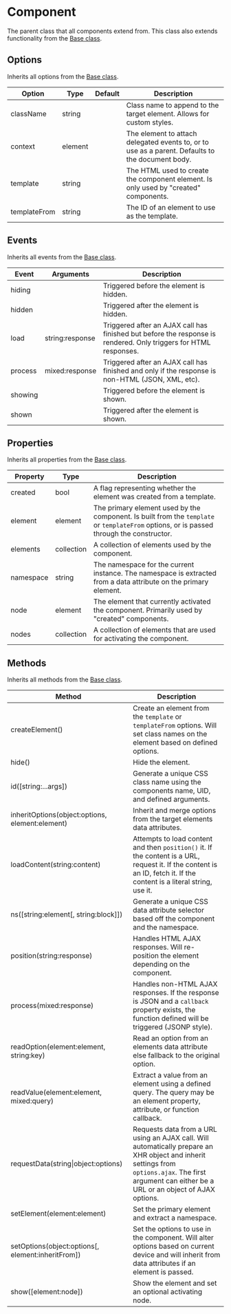 # Component #

The parent class that all components extend from.
This class also extends functionality from the [Base class](../development/js/base.md).

## Options ##

Inherits all options from the [Base class](../development/js/base.md#options).

<table class="table is-striped data-table">
    <thead>
        <tr>
            <th>Option</th>
            <th>Type</th>
            <th>Default</th>
            <th>Description</th>
        </tr>
    </thead>
    <tbody>
        <tr>
            <td>className</td>
            <td>string</td>
            <td></td>
            <td>Class name to append to the target element. Allows for custom styles.</td>
        </tr>
        <tr>
            <td>context</td>
            <td>element</td>
            <td></td>
            <td>The element to attach delegated events to, or to use as a parent. Defaults to the document body.</td>
        </tr>
        <tr>
            <td>template</td>
            <td>string</td>
            <td></td>
            <td>The HTML used to create the component element. Is only used by "created" components.</td>
        </tr>
        <tr>
            <td>templateFrom</td>
            <td>string</td>
            <td></td>
            <td>The ID of an element to use as the template.</td>
        </tr>
    </tbody>
</table>

## Events ##

Inherits all events from the [Base class](../development/js/base.md#events).

<table class="table is-striped data-table">
    <thead>
        <tr>
            <th>Event</td>
            <th>Arguments</th>
            <th>Description</th>
        </tr>
    </thead>
    <tbody>
        <tr>
            <td>hiding</td>
            <td></td>
            <td>Triggered before the element is hidden.</td>
        </tr>
        <tr>
            <td>hidden</td>
            <td></td>
            <td>Triggered after the element is hidden.</td>
        </tr>
        <tr>
            <td>load</td>
            <td>string:response</td>
            <td>
                Triggered after an AJAX call has finished but before the response is rendered.
                Only triggers for HTML responses.
            </td>
        </tr>
        <tr>
            <td>process</td>
            <td>mixed:response</td>
            <td>Triggered after an AJAX call has finished and only if the response is non-HTML (JSON, XML, etc).</td>
        </tr>
        <tr>
            <td>showing</td>
            <td></td>
            <td>Triggered before the element is shown.</td>
        </tr>
        <tr>
            <td>shown</td>
            <td></td>
            <td>Triggered after the element is shown.</td>
        </tr>
    </tbody>
</table>

## Properties ##

Inherits all properties from the [Base class](../development/js/base.md#properties).

<table class="table is-striped data-table">
    <thead>
        <tr>
            <th>Property</th>
            <th>Type</th>
            <th>Description</th>
        </tr>
    </thead>
    <tbody>
        <tr>
            <td>created</td>
            <td>bool</td>
            <td>A flag representing whether the element was created from a template.</td>
        </tr>
        <tr>
            <td>element</td>
            <td>element</td>
            <td>
                The primary element used by the component.
                Is built from the <code>template</code> or <code>templateFrom</code> options,
                or is passed through the constructor.
            </td>
        </tr>
        <tr>
            <td>elements</td>
            <td>collection</td>
            <td>A collection of elements used by the component.</td>
        </tr>
        <tr>
            <td>namespace</td>
            <td>string</td>
            <td>The namespace for the current instance. The namespace is extracted from a data attribute on the primary element.</td>
        </tr>
        <tr>
            <td>node</td>
            <td>element</td>
            <td>
                The element that currently activated the component.
                Primarily used by "created" components.
            </td>
        </tr>
        <tr>
            <td>nodes</td>
            <td>collection</td>
            <td>A collection of elements that are used for activating the component.</td>
        </tr>
    </tbody>
</table>

## Methods ##

Inherits all methods from the [Base class](../development/js/base.md#methods).

<table class="table is-striped data-table">
    <thead>
        <tr>
            <th>Method</th>
            <th>Description</th>
        </tr>
    </thead>
    <tbody>
        <tr>
            <td>createElement()</td>
            <td>
                Create an element from the <code>template</code> or <code>templateFrom</code> options.
                Will set class names on the element based on defined options.
            </td>
        </tr>
        <tr>
            <td>hide()</td>
            <td>Hide the element.</td>
        </tr>
        <tr>
            <td>id([string:...args])</td>
            <td>Generate a unique CSS class name using the components name, UID, and defined arguments.</td>
        </tr>
        <tr>
            <td>inheritOptions(object:options, element:element)</td>
            <td>Inherit and merge options from the target elements data attributes.</td>
        </tr>
        <tr>
            <td>loadContent(string:content)</td>
            <td>
                Attempts to load content and then <code>position()</code> it.
                If the content is a URL, request it. If the content is an ID, fetch it. 
                If the content is a literal string, use it.
            </td>
        </tr>
        <tr>
            <td>ns([string:element[, string:block]])</td>
            <td>Generate a unique CSS data attribute selector based off the component and the namespace.</td>
        </tr>
        <tr>
            <td>position(string:response)</td>
            <td>Handles HTML AJAX responses. Will re-position the element depending on the component.</td>
        </tr>
        <tr>
            <td>process(mixed:response)</td>
            <td>
                Handles non-HTML AJAX responses.
                If the response is JSON and a <code>callback</code> property exists,
                the function defined will be triggered (JSONP style).
            </td>
        </tr>
        <tr>
            <td>readOption(element:element, string:key)</td>
            <td>Read an option from an elements data attribute else fallback to the original option.</td>
        </tr>
        <tr>
            <td>readValue(element:element, mixed:query)</td>
            <td>
                Extract a value from an element using a defined query.
                The query may be an element property, attribute, or function callback.
            </td>
        </tr>
        <tr>
            <td>requestData(string|object:options)</td>
            <td>
                Requests data from a URL using an AJAX call.
                Will automatically prepare an XHR object and inherit settings from <code>options.ajax</code>.
                The first argument can either be a URL or an object of AJAX options.
            </td>
        </tr>
        <tr>
            <td>setElement(element:element)</td>
            <td>Set the primary element and extract a namespace.</td>
        </tr>
        <tr>
            <td>setOptions(object:options[, element:inheritFrom])</td>
            <td>
                Set the options to use in the component.
                Will alter options based on current device and will inherit from data attributes if an element is passed.
            </td>
        </tr>
        <tr>
            <td>show([element:node])</td>
            <td>Show the element and set an optional activating node.</td>
        </tr>
    </tbody>
</table>